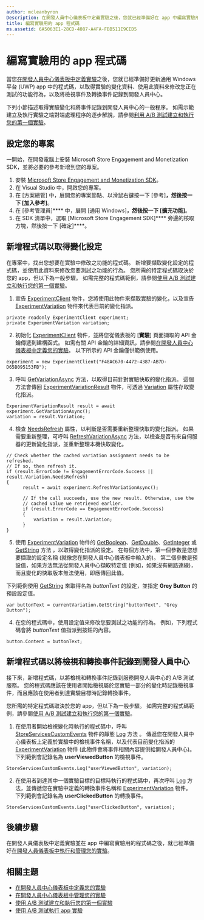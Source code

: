 ```yaml
---
author: mcleanbyron
Description: 在開發人員中心儀表板中定義實驗之後，您就已經準備好在 app 中編寫實驗用的程式碼。
title: 編寫實驗用的 app 程式碼
ms.assetid: 6A5063E1-28CD-4087-A4FA-FBB511E9CED5
---
```


# 編寫實驗用的 app 程式碼

當您[在開發人員中心儀表板中定義實驗](define-your-experiment-in-the-dev-center-dashboard.md)之後，您就已經準備好更新通用 Windows 平台 (UWP) app 中的程式碼，以取得實驗的變化資料、使用此資料來修改您正在測試的功能行為，以及將檢視事件及轉換事件記錄到開發人員中心。

下列小節描述取得實驗變化和將事件記錄到開發人員中心的一般程序。 如需示範建立及執行實驗之端對端處理程序的逐步解說，請參閱[利用 A/B 測試建立和執行您的第一個實驗](create-and-run-your-first-experiment-with-a-b-testing.md)。

## 設定您的專案

一開始，在開發電腦上安裝 Microsoft Store Engagement and Monetization SDK，並將必要的參考新增到您的專案。

1. 安裝 [Microsoft Store Engagement and Monetization SDK](http://aka.ms/store-em-sdk)。
2. 在 Visual Studio 中，開啟您的專案。
3. 在 [方案總管] 中，展開您的專案節點、以滑鼠右鍵按一下 [參考]****，然後按一下 [加入參考]****。
3. 在 [參考管理員]**** 中，展開 [通用 Windows]****，然後按一下 [擴充功能]****。
4. 在 SDK 清單中，選取 [Microsoft Store Engagement SDK]**** 旁邊的核取方塊，然後按一下 [確定]****。

## 新增程式碼以取得變化設定

在專案中，找出您想要在實驗中修改之功能的程式碼。 新增要擷取變化設定的程式碼，並使用此資料來修改您要測試之功能的行為。 您所需的特定程式碼取決於您的 app，但以下為一般步驟。 如需完整的程式碼範例，請參閱[使用 A/B 測試建立和執行您的第一個實驗](create-and-run-your-first-experiment-with-a-b-testing.md)。

1. 宣告 [ExperimentClient](https://msdn.microsoft.com/library/windows/apps/microsoft.services.store.engagement.experimentclient.aspx) 物件，您將使用此物件來擷取實驗的變化，以及宣告 [ExperimentVariation](https://msdn.microsoft.com/library/windows/apps/microsoft.services.store.engagement.experimentvariation.aspx) 物件來代表目前的變化指派。
```CSharp
private readonly ExperimentClient experiment;
private ExperimentVariation variation;
```

2. 初始化 [ExperimentClient](https://msdn.microsoft.com/library/windows/apps/microsoft.services.store.engagement.experimentclient.aspx) 物件，並將您從儀表板的 [**實驗**] 頁面擷取的 API 金鑰傳遞到建構函式。 如需有關 API 金鑰的詳細資訊，請參閱[在開發人員中心儀表板中定義您的實驗](define-your-experiment-in-the-dev-center-dashboard.md#generate-an-api-key)。 以下所示的 API 金鑰僅供範例使用。
```CSharp
experiment = new ExperimentClient("F48AC670-4472-4387-AB7D-D65B095153FB");
```

3. 呼叫 [GetVariationAsync](https://msdn.microsoft.com/library/windows/apps/microsoft.services.store.engagement.experimentclient.getvariationasync.aspx) 方法，以取得目前針對實驗快取的變化指派。 這個方法會傳回 [ExperimentVariationResult](https://msdn.microsoft.com/library/windows/apps/microsoft.services.store.engagement.experimentvariationresult.aspx) 物件，可透過 [Variation](https://msdn.microsoft.com/library/windows/apps/microsoft.services.store.engagement.experimentvariationresult.variation.aspx) 屬性存取變化指派。
```CSharp
ExperimentVariationResult result = await experiment.GetVariationAsync();
variation = result.Variation;
```

4. 檢查 [NeedsRefresh](https://msdn.microsoft.com/library/windows/apps/microsoft.services.store.engagement.experimentvariation.needsrefresh.aspx) 屬性，以判斷是否需要重新整理快取的變化指派。 如果需要重新整理，可呼叫 [RefreshVariationAsync](https://msdn.microsoft.com/library/windows/apps/microsoft.services.store.engagement.experimentclient.refreshvariationasync.aspx) 方法，以檢查是否有來自伺服器的更新變化指派，並重新整理本機快取變化。
```CSharp
// Check whether the cached variation assignment needs to be refreshed.
// If so, then refresh it.
if (result.ErrorCode != EngagementErrorCode.Success || result.Variation.NeedsRefresh)
{
      result = await experiment.RefreshVariationAsync();

      // If the call succeeds, use the new result. Otherwise, use the
      // cached value we retrieved earlier.
      if (result.ErrorCode == EngagementErrorCode.Success)
      {
          variation = result.Variation;
      }
}
```

5. 使用 [ExperimentVariation](https://msdn.microsoft.com/library/windows/apps/microsoft.services.store.engagement.experimentvariation.aspx) 物件的 [GetBoolean](https://msdn.microsoft.com/library/windows/apps/microsoft.services.store.engagement.experimentvariation.getboolean.aspx)、[GetDouble](https://msdn.microsoft.com/library/windows/apps/microsoft.services.store.engagement.experimentvariation.getdouble.aspx)、[GetInteger](https://msdn.microsoft.com/library/windows/apps/microsoft.services.store.engagement.experimentvariation.getinteger.aspx) 或 [GetString](https://msdn.microsoft.com/library/windows/apps/microsoft.services.store.engagement.experimentvariation.getstring.aspx) 方法 ，以取得變化指派的設定。 在每個方法中，第一個參數是您想要擷取的設定名稱 (就像您在開發人員中心儀表板中輸入的)。 第二個參數是預設值，如果方法無法從開發人員中心擷取特定值 (例如，如果沒有網路連線)，而且變化的快取版本無法使用，即應傳回此值。

  下列範例使用 [GetString](https://msdn.microsoft.com/library/windows/apps/microsoft.services.store.engagement.experimentvariation.getstring.aspx) 來取得名為 *buttonText* 的設定，並指定 **Grey Button** 的預設設定值。
```CSharp
var buttonText = currentVariation.GetString("buttonText", "Grey Button");
```
4. 在您的程式碼中，使用設定值來修改您要測試之功能的行為。 例如，下列程式碼會將 *buttonText* 值指派到按鈕的內容。
```CSharp
button.Content = buttonText;
```

## 新增程式碼以將檢視和轉換事件記錄到開發人員中心

接下來，新增程式碼，以將檢視和轉換事件記錄到服務開發人員中心的 A/B 測試服務。 您的程式碼應該在使用者開始檢視屬於您實驗一部分的變化時記錄檢視事件，而且應該在使用者到達實驗目標時記錄轉換事件。

您所需的特定程式碼取決於您的 app，但以下為一般步驟。 如需完整的程式碼範例，請參閱[使用 A/B 測試建立和執行您的第一個實驗](create-and-run-your-first-experiment-with-a-b-testing.md)。

1. 在使用者開始檢視變化時執行的程式碼中，呼叫 [StoreServicesCustomEvents](https://msdn.microsoft.com/library/windows/apps/microsoft.services.store.engagement.storeservicescustomevents.aspx) 物件的靜態 [Log](https://msdn.microsoft.com/library/windows/apps/microsoft.services.store.engagement.storeservicescustomevents.log.aspx) 方法 。 傳遞您在開發人員中心儀表板上定義於實驗中的檢視事件名稱，以及代表目前變化指派的 [ExperimentVariation](https://msdn.microsoft.com/library/windows/apps/microsoft.services.store.engagement.experimentvariation.aspx) 物件 (此物件會將事件相關內容提供給開發人員中心)。 下列範例會記錄名為 **userViewedButton** 的檢視事件。
```CSharp
StoreServicesCustomEvents.Log("userViewedButton", variation);
```
2. 在使用者到達其中一個實驗目標的目標時執行的程式碼中，再次呼叫 [Log](https://msdn.microsoft.com/library/windows/apps/microsoft.services.store.engagement.storeservicescustomevents.log.aspx) 方法，並傳遞您在實驗中定義的轉換事件名稱和 [ExperimentVariation](https://msdn.microsoft.com/library/windows/apps/microsoft.services.store.engagement.experimentvariation.aspx) 物件。 下列範例會記錄名為 **userClickedButton** 的轉換事件。
```CSharp
StoreServicesCustomEvents.Log("userClickedButton", variation);
```

## 後續步驟

在開發人員儀表板中定義實驗並在 app 中編寫實驗用的程式碼之後，就已經準備好[在開發人員儀表板中執行和管理您的實驗](manage-your-experiment.md)。

## 相關主題

  * [在開發人員中心儀表板中定義您的實驗](define-your-experiment-in-the-dev-center-dashboard.md)
  * [在開發人員中心儀表板中管理您的實驗](manage-your-experiment.md)
  * [使用 A/B 測試建立和執行您的第一個實驗](create-and-run-your-first-experiment-with-a-b-testing.md)
  * [使用 A/B 測試執行 app 實驗](run-app-experiments-with-a-b-testing.md)


<!--HONumber=May16_HO2-->


